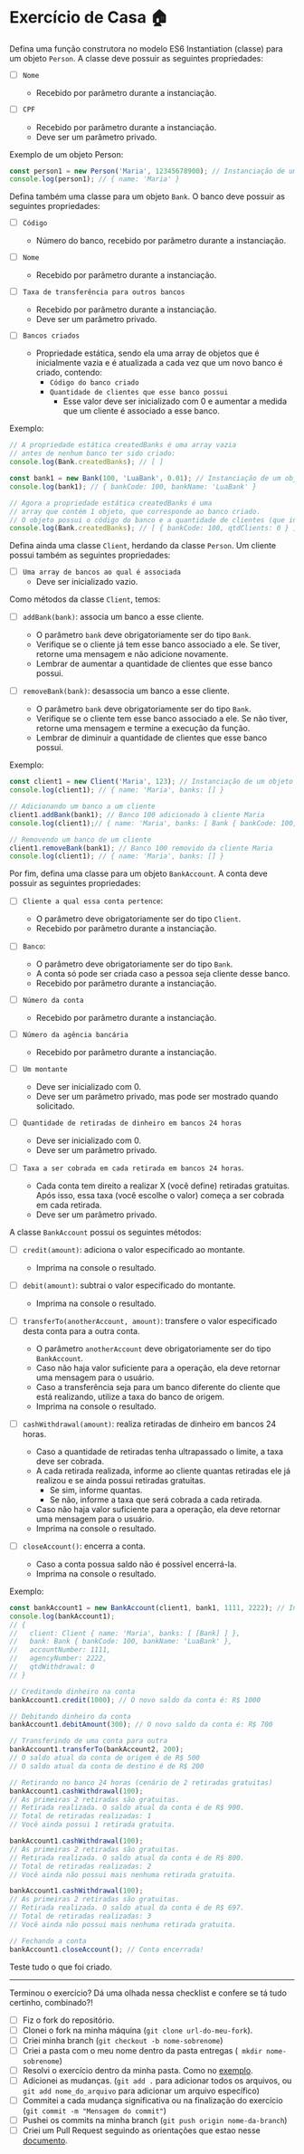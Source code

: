 # Exercício de Casa 🏠 

Defina uma função construtora no modelo ES6 Instantiation (classe) para um objeto `Person`.
A classe deve possuir as seguintes propriedades:
- [ ] `Nome`
  - Recebido por parâmetro durante a instanciação.

- [ ] `CPF`
  - Recebido por parâmetro durante a instanciação.
  - Deve ser um parâmetro privado.

Exemplo de um objeto Person:
```javascript
const person1 = new Person('Maria', 12345678900); // Instanciação de um objeto Person.
console.log(person1); // { name: 'Maria' }
```

Defina também uma classe para um objeto `Bank`.
O banco deve possuir as seguintes propriedades:
- [ ] `Código`
  - Número do banco, recebido por parâmetro durante a instanciação.

- [ ] `Nome`
  - Recebido por parâmetro durante a instanciação.

- [ ] `Taxa de transferência para outros bancos`
  - Recebido por parâmetro durante a instanciação.
  - Deve ser um parâmetro privado.

- [ ] `Bancos criados`
  - Propriedade estática, sendo ela uma array de objetos que é inicialmente vazia e é atualizada a cada vez que um novo banco é criado, contendo:
    - `Código do banco criado`
    - `Quantidade de clientes que esse banco possui`
      - Esse valor deve ser inicializado com 0 e aumentar a medida que um cliente é associado a esse banco.

Exemplo:
```javascript
// A propriedade estática createdBanks é uma array vazia
// antes de nenhum banco ter sido criado:
console.log(Bank.createdBanks); // [ ]

const bank1 = new Bank(100, 'LuaBank', 0.01); // Instanciação de um objeto Bank.
console.log(bank1); // { bankCode: 100, bankName: 'LuaBank' }

// Agora a propriedade estática createdBanks é uma
// array que contém 1 objeto, que corresponde ao banco criado.
// O objeto possui o código do banco e a quantidade de clientes (que inicialmente é 0):
console.log(Bank.createdBanks); // [ { bankCode: 100, qtdClients: 0 } ]
```

Defina ainda uma classe `Client`, herdando da classe `Person`.
Um cliente possui também as seguintes propriedades:
- [ ] `Uma array de bancos ao qual é associada`
  - Deve ser inicializado vazio.

Como métodos da classe `Client`, temos:
- [ ] `addBank(bank)`: associa um banco a esse cliente.
  - O parâmetro `bank` deve obrigatoriamente ser do tipo `Bank`.
  - Verifique se o cliente já tem esse banco associado a ele. Se tiver, retorne uma mensagem e não adicione novamente.
  - Lembrar de aumentar a quantidade de clientes que esse banco possui.

- [ ] `removeBank(bank)`: desassocia um banco a esse cliente.
  - O parâmetro `bank` deve obrigatoriamente ser do tipo `Bank`.
  - Verifique se o cliente tem esse banco associado a ele. Se não tiver, retorne uma mensagem e termine a execução da função.
  - Lembrar de diminuir a quantidade de clientes que esse banco possui.

Exemplo:
```javascript
const client1 = new Client('Maria', 123); // Instanciação de um objeto Client.
console.log(client1); // { name: 'Maria', banks: [] }

// Adicionando um banco a um cliente
client1.addBank(bank1); // Banco 100 adicionado à cliente Maria
console.log(client1);// { name: 'Maria', banks: [ Bank { bankCode: 100, bankName: 'LuaBank' } ] }

// Removendo um banco de um cliente
client1.removeBank(bank1); // Banco 100 removido da cliente Maria
console.log(client1); // { name: 'Maria', banks: [] }
```

Por fim, defina uma classe para um objeto `BankAccount`.
A conta deve possuir as seguintes propriedades:
- [ ] `Cliente a qual essa conta pertence`:
  - O parâmetro deve obrigatoriamente ser do tipo `Client`.
  - Recebido por parâmetro durante a instanciação.

- [ ] `Banco`:
  - O parâmetro deve obrigatoriamente ser do tipo `Bank`.
  - A conta só pode ser criada caso a pessoa seja cliente desse banco.
  - Recebido por parâmetro durante a instanciação.

- [ ] `Número da conta`
  - Recebido por parâmetro durante a instanciação.
  
- [ ] `Número da agência bancária`
  - Recebido por parâmetro durante a instanciação.
  
- [ ] `Um montante`
  - Deve ser inicializado com 0.
  - Deve ser um parâmetro privado, mas pode ser mostrado quando solicitado.

- [ ] `Quantidade de retiradas de dinheiro em bancos 24 horas`
  - Deve ser inicializado com 0.
  - Deve ser um parâmetro privado.

- [ ] `Taxa a ser cobrada em cada retirada em bancos 24 horas`.
  - Cada conta tem direito a realizar X (você define) retiradas gratuitas. Após isso, essa taxa (você escolhe o valor) começa a ser cobrada em cada retirada.
  - Deve ser um parâmetro privado.

A classe `BankAccount` possui os seguintes métodos:
- [ ] `credit(amount)`: adiciona o valor especificado ao montante.
  - Imprima na console o resultado.

- [ ] `debit(amount)`: subtrai o valor especificado do montante.
  - Imprima na console o resultado.

- [ ] `transferTo(anotherAccount, amount)`: transfere o valor especificado desta conta para a outra conta.
  - O parâmetro `anotherAccount` deve obrigatoriamente ser do tipo `BankAccount`.
  - Caso não haja valor suficiente para a operação, ela deve retornar uma mensagem para o usuário.
  - Caso a transferência seja para um banco diferente do cliente que está realizando, utilize a taxa do banco de origem.
  - Imprima na console o resultado.

- [ ] `cashWithdrawal(amount)`: realiza retiradas de dinheiro em bancos 24 horas.
  - Caso a quantidade de retiradas tenha ultrapassado o limite, a taxa deve ser cobrada.
  - A cada retirada realizada, informe ao cliente quantas retiradas ele já realizou e se ainda possui retiradas gratuitas.
    - Se sim, informe quantas.
    - Se não, informe a taxa que será cobrada a cada retirada.
  - Caso não haja valor suficiente para a operação, ela deve retornar uma mensagem para o usuário.
  - Imprima na console o resultado.

- [ ] `closeAccount()`: encerra a conta.
  - Caso a conta possua saldo não é possível encerrá-la.
  - Imprima na console o resultado.

Exemplo:
```javascript
const bankAccount1 = new BankAccount(client1, bank1, 1111, 2222); // Instanciação de um objeto BankAccount.
console.log(bankAccount1);
// { 
//   client: Client { name: 'Maria', banks: [ [Bank] ] },
//   bank: Bank { bankCode: 100, bankName: 'LuaBank' },
//   accountNumber: 1111,
//   agencyNumber: 2222,
//   qtdWithdrawal: 0
// }

// Creditando dinheiro na conta
bankAccount1.credit(1000); // O novo saldo da conta é: R$ 1000

// Debitando dinheiro da conta
bankAccount1.debitAmount(300); // O novo saldo da conta é: R$ 700

// Transferindo de uma conta para outra
bankAccount1.transferTo(bankAccount2, 200);
// O saldo atual da conta de origem é de R$ 500
// O saldo atual da conta de destino é de R$ 200

// Retirando no banco 24 horas (cenário de 2 retiradas gratuitas)
bankAccount1.cashWithdrawal(100);
// As primeiras 2 retiradas são gratuitas.
// Retirada realizada. O saldo atual da conta é de R$ 900.
// Total de retiradas realizadas: 1
// Você ainda possui 1 retirada gratuita.

bankAccount1.cashWithdrawal(100);
// As primeiras 2 retiradas são gratuitas.
// Retirada realizada. O saldo atual da conta é de R$ 800.
// Total de retiradas realizadas: 2
// Você ainda não possui mais nenhuma retirada gratuita.

bankAccount1.cashWithdrawal(100);
// As primeiras 2 retiradas são gratuitas.
// Retirada realizada. O saldo atual da conta é de R$ 697.
// Total de retiradas realizadas: 3
// Você ainda não possui mais nenhuma retirada gratuita.

// Fechando a conta
bankAccount1.closeAccount(); // Conta encerrada!
```

Teste tudo o que foi criado.

---

Terminou o exercício? Dá uma olhada nessa checklist e confere se tá tudo certinho, combinado?!

- [ ] Fiz o fork do repositório.
- [ ] Clonei o fork na minha máquina (`git clone url-do-meu-fork`).
- [ ] Criei minha branch (` git checkout -b nome-sobrenome `)
- [ ] Criei a pasta com o meu nome dentro da pasta entregas (` mkdir nome-sobrenome`)
- [ ] Resolvi o exercício dentro da minha pasta. Como no [exemplo](/on21-imersao-js-S1-TDD/exercicios/para-casa/entregas/exemplo-nome-sobrenome/).
- [ ] Adicionei as mudanças. (`git add .` para adicionar todos os arquivos, ou `git add nome_do_arquivo` para adicionar um arquivo específico)
- [ ] Commitei a cada mudança significativa ou na finalização do exercício (`git commit -m "Mensagem do commit"`)
- [ ] Pushei os commits na minha branch (`git push origin nome-da-branch`)
- [ ] Criei um Pull Request seguindo as orientações que estao nesse [documento](/on21-imersao-js-S1-TDD/exercicios/para-casa/instrucoes-pull-request.md).